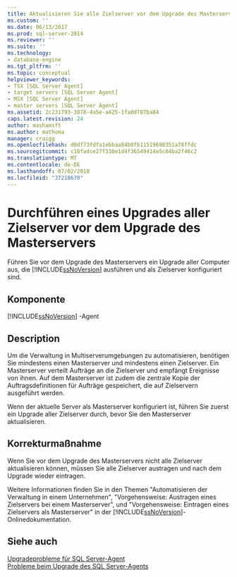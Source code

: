 ```yaml
---
title: Aktualisieren Sie alle Zielserver vor dem Upgrade des Masterservers | Microsoft-Dokumentation
ms.custom: ''
ms.date: 06/13/2017
ms.prod: sql-server-2014
ms.reviewer: ''
ms.suite: ''
ms.technology:
- database-engine
ms.tgt_pltfrm: ''
ms.topic: conceptual
helpviewer_keywords:
- TSX [SQL Server Agent]
- target servers [SQL Server Agent]
- MSX [SQL Server Agent]
- master servers [SQL Server Agent]
ms.assetid: 2c231793-3878-4a5e-a425-1fa0d787ba84
caps.latest.revision: 24
author: mashamsft
ms.author: mathoma
manager: craigg
ms.openlocfilehash: d0df73fdfa1ebbaa84b0fb11519698351a78ffdc
ms.sourcegitcommit: c18fadce27f330e1d4f36549414e5c84ba2f46c2
ms.translationtype: MT
ms.contentlocale: de-DE
ms.lasthandoff: 07/02/2018
ms.locfileid: "37218670"
---
```

# <a name="upgrade-all-target-servers-before-upgrading-the-master-server"></a>Durchführen eines Upgrades aller Zielserver vor dem Upgrade des Masterservers
  Führen Sie vor dem Upgrade des Masterservers ein Upgrade aller Computer aus, die [!INCLUDE[ssNoVersion](../../includes/ssnoversion-md.md)] ausführen und als Zielserver konfiguriert sind.  
  
## <a name="component"></a>Komponente  
 [!INCLUDE[ssNoVersion](../../includes/ssnoversion-md.md)] -Agent  
  
## <a name="description"></a>Description  
 Um die Verwaltung in Multiserverumgebungen zu automatisieren, benötigen Sie mindestens einen Masterserver und mindestens einen Zielserver. Ein Masterserver verteilt Aufträge an die Zielserver und empfängt Ereignisse von ihnen. Auf dem Masterserver ist zudem die zentrale Kopie der Auftragsdefinitionen für Aufträge gespeichert, die auf Zielservern ausgeführt werden.  
  
 Wenn der aktuelle Server als Masterserver konfiguriert ist, führen Sie zuerst ein Upgrade aller Zielserver durch, bevor Sie den Masterserver aktualisieren.  
  
## <a name="corrective-action"></a>Korrekturmaßnahme  
 Wenn Sie vor dem Upgrade des Masterservers nicht alle Zielserver aktualisieren können, müssen Sie alle Zielserver austragen und nach dem Upgrade wieder eintragen.  
  
 Weitere Informationen finden Sie in den Themen "Automatisieren der Verwaltung in einem Unternehmen", "Vorgehensweise: Austragen eines Zielservers bei einem Masterserver", und "Vorgehensweise: Eintragen eines Zielservers als Masterserver" in der [!INCLUDE[ssNoVersion](../../includes/ssnoversion-md.md)]-Onlinedokumentation.  
  
## <a name="see-also"></a>Siehe auch  
 [Upgradeprobleme für SQL Server-Agent](../../../2014/sql-server/install/sql-server-agent-upgrade-issues.md)   
 [Probleme beim Upgrade des SQL Server-Agents](../../../2014/sql-server/install/sql-server-agent-upgrade-issues.md)  
  
  
